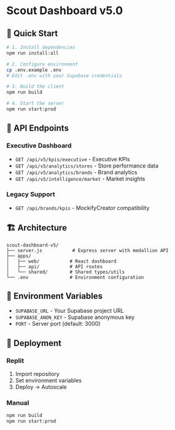 # Scout Dashboard v5.0

## 🚀 Quick Start

```bash
# 1. Install dependencies
npm run install:all

# 2. Configure environment
cp .env.example .env
# Edit .env with your Supabase credentials

# 3. Build the client
npm run build

# 4. Start the server
npm run start:prod
```

## 📍 API Endpoints

### Executive Dashboard
- `GET /api/v5/kpis/executive` - Executive KPIs
- `GET /api/v5/analytics/stores` - Store performance data
- `GET /api/v5/analytics/brands` - Brand analytics
- `GET /api/v5/intelligence/market` - Market insights

### Legacy Support
- `GET /api/brands/kpis` - MockifyCreator compatibility

## 🏗️ Architecture

```
scout-dashboard-v5/
├── server.js           # Express server with medallion API
├── apps/
│   ├── web/           # React dashboard
│   ├── api/           # API routes
│   └── shared/        # Shared types/utils
└── .env               # Environment configuration
```

## 🔧 Environment Variables

- `SUPABASE_URL` - Your Supabase project URL
- `SUPABASE_ANON_KEY` - Supabase anonymous key
- `PORT` - Server port (default: 3000)

## 🚢 Deployment

### Replit
1. Import repository
2. Set environment variables
3. Deploy → Autoscale

### Manual
```bash
npm run build
npm run start:prod
```
